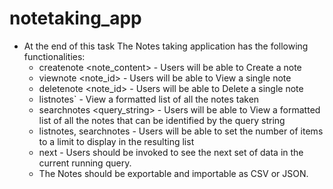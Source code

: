 # notetaking_app

- At the end of this task The Notes taking application has the following functionalities:
    - createnote <note_content> - Users will be able to Create a note
    - viewnote <note_id> - Users will be able to View a single note
    - deletenote <note_id> - Users will be able to Delete a single note
    - listnotes` - View a formatted list of all the notes taken
    - searchnotes <query_string> - Users will be able to View a formatted list of all the notes that can be identified by the query string
    - listnotes, searchnotes - Users will be able to set the number of items to a limit to display in the resulting list
    - next - Users should be invoked to see the next set of data in the current running query.
    - The Notes should be exportable and importable as CSV or JSON.